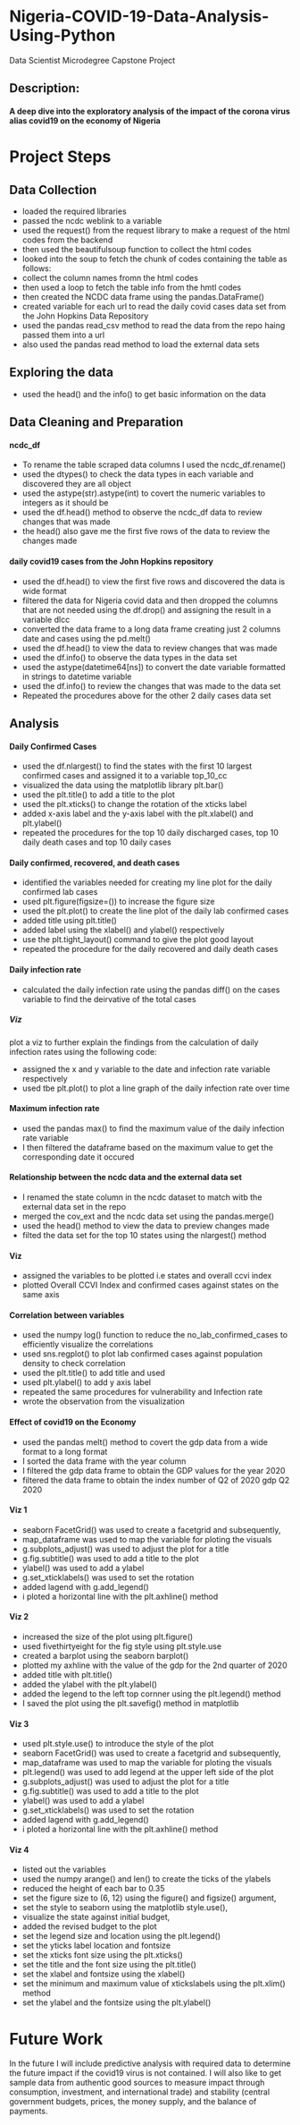 # Nigeria-COVID-19-Data-Analysis-Using-Python
Data Scientist Microdegree Capstone Project

## Description:

#### A deep dive into the exploratory analysis of the impact of the corona virus alias covid19 on the economy of Nigeria

# Project Steps

## Data Collection
- loaded the required libraries
- passed the ncdc weblink to a variable
- used the request() from the request library to make a request of the html codes from the backend
- then used the beautifulsoup function to collect the html codes
- looked into the soup to fetch the chunk of codes containing the table as follows:
- collect the column names fromn the html codes
- then used a loop to fetch the table info from the hmtl codes
- then created the NCDC data frame using the pandas.DataFrame()
- created variable for each url to read the daily covid cases data set from the John Hopkins Data Repository
- used the pandas read_csv method to read the data from the repo haing passed them into a url
- also used the pandas read method to load the external data sets

## Exploring the data
- used the head() and the info() to get basic information on the data

## Data Cleaning and Preparation
#### ncdc_df
- To rename the table scraped data columns I used the ncdc_df.rename()
- used the dtypes() to check the data types in each variable and discovered they are all object
- used the astype(str).astype(int) to covert the numeric variables to integers as it should be
- used the df.head() method to observe the ncdc_df data to review changes that was made
- the head() also gave me the first five rows of the data to review the changes made
#### daily covid19 cases from the John Hopkins repository
- used the df.head() to view the first five rows and discovered the data is wide format
- filtered the data for Nigeria covid data and then dropped the columns that are not needed using the df.drop() and assigning the result in a variable dlcc
- converted the data frame to a long data frame creating just 2 columns date and cases using the pd.melt()
- used the df.head() to view the data to review changes that was made
- used the df.info() to observe the data types in the data set
- used the astype(datetime64[ns]) to convert the date variable formatted in strings to datetime variable
- used the df.info() to review the changes that was made to the data set
- Repeated the procedures above for the other 2 daily cases data set
## Analysis

#### Daily Confirmed Cases
- used the df.nlargest() to find the states with the first 10 largest confirmed cases and assigned it to a variable top_10_cc
- visualized the data using the matplotlib library plt.bar()
- used the plt.title() to add a title to the plot
- used the plt.xticks() to change the rotation of the xticks label
- added x-axis label and the y-axis label with the plt.xlabel() and plt.ylabel() 
- repeated the procedures for the top 10 daily discharged cases, top 10 daily death cases and top 10 daily cases

#### Daily confirmed, recovered, and death cases
- identified the variables needed for creating my line plot for the daily confirmed lab cases
- used plt.figure(figsize=()) to increase the figure size
- used the plt.plot() to create the line plot of the daily lab confirmed cases
- added title using plt.title()
- added label using the xlabel() and ylabel() respectively
- use the plt.tight_layout() command to give the plot good layout
- repeated the procedure for the daily recovered and daily death cases

#### Daily infection rate
- calculated the daily infection rate using the pandas diff() on the cases variable to find the deirvative of the total cases
##### Viz
plot a viz to further explain the findings from the calculation of daily infection rates using the following code:
- assigned the x and y variable to the date and infection rate variable respectively
- used tbe plt.plot() to plot a line graph of the daily infection rate over time

#### Maximum infection rate
- used the pandas max() to find the maximum value of the daily infection rate variable
- I then filtered the dataframe based on the maximum value to get the corresponding date it occured

#### Relationship between the ncdc data and the external data set
- I renamed the state column in the ncdc dataset to match witb the external data set in the repo
- merged the cov_ext and the ncdc data set using the pandas.merge()
- used the head() method to view the data to preview changes made
- filted the data set for the top 10 states using the nlargest() method
#### Viz
- assigned the variables to be plotted i.e states and overall ccvi index
- plotted Overall CCVI Index and confirmed cases against states on the same axis

#### Correlation between variables
- used the numpy log() function to reduce the no_lab_confirmed_cases to efficiently visualize the correlations
- used sns.regplot() to plot lab confirmed cases against population density to check correlation
- used the plt.title() to add title and used 
- used plt.ylabel() to add y axis label
- repeated the same procedures for vulnerability and Infection rate
- wrote the observation from the visualization

#### Effect of covid19 on the Economy
- used the pandas melt() method to covert the gdp data from a wide format to a long format
- I sorted the data frame with the year column
- I filtered the gdp data frame to obtain the GDP values for the year 2020
- filtered the data frame to obtain the index number of Q2 of 2020 gdp Q2 2020

#### Viz 1
- seaborn FacetGrid() was used to create a facetgrid and subsequently,
- map_dataframe was used to map the variable for ploting the visuals
- g.subplots_adjust() was used to adjust the plot for a title
- g.fig.subtitle() was used to add a title to the plot
- ylabel() was used to add a ylabel 
- g.set_xticklabels() was used to set the rotation
- added lagend with g.add_legend()
- i ploted a horizontal line with the plt.axhline() method

#### Viz 2
- increased the size of the plot using plt.figure()
- used fivethirtyeight for the fig style using plt.style.use
- created a barplot using the seaborn barplot()
- plotted my axhline with the value of the gdp for the 2nd quarter of 2020
- added title with plt.title()
- added the ylabel with the plt.ylabel()
- added the legend to the left top cornner using the plt.legend() method
- I saved the plot using the plt.savefig() method in matplotlib

#### Viz 3
- used plt.style.use() to introduce the style of the plot
- seaborn FacetGrid() was used to create a facetgrid and subsequently,
- map_dataframe was used to map the variable for ploting the visuals
- plt.legend() was used to add legend at the upper left side of the plot
- g.subplots_adjust() was used to adjust the plot for a title
- g.fig.subtitle() was used to add a title to the plot
- ylabel() was used to add a ylabel 
- g.set_xticklabels() was used to set the rotation
- added lagend with g.add_legend()
- i ploted a horizontal line with the plt.axhline() method

#### Viz 4
- listed out the variables
- used the numpy arange() and len() to create the ticks of the ylabels
- reduced the height of each bar to 0.35
- set the figure size to (6, 12) using the figure() and figsize() argument,
- set the style to seaborn using the matplotlib style.use(),
- visualize the state against initial budget,
- added the revised budget to the plot
- set the legend size and location using the plt.legend()
- set the yticks label location and fontsize
- set the xticks font size using the plt.xticks()
- set the title and the font size using the plt.title()
- set the xlabel and fontsize using the xlabel()
- set the minimum and maximum value of xtickslabels using the plt.xlim() method
- set the ylabel and the fontsize using the plt.ylabel()

# Future Work

In the future I will include predictive analysis with required data to determine the future impact if the covid19 virus is not contained. I will also like to get sample data from authentic good sources to measure impact through consumption, investment, and international trade) and stability (central government budgets, prices, the money supply, and the balance of payments.